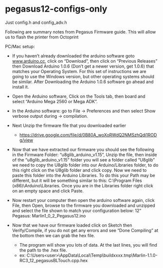 # pegasus12-configs-only
Just config.h and config_adv.h

Following are summary notes from Pegasus Firmware guide.  This will allow us to flash the printer from Octoprint

PC/Mac setup:
- If you haven’t already downloaded the arduino software goto www.arduino.cc, click on “Download”, then click on “Previous Releases” then Download Arduino 1.0.6 (Don’t get a newer version, get 1.0.6) that matches your Operating System. For this set of instructions we are going to use the Windows version, but other operating systems should be similar. After Downloading the Arduino 1.0.6 software go ahead and install it.
- Open the Arduino software, Click on the Tools tab, then board and select “Arduino Mega 2560 or Mega ADK”. 
- In the Arduino software: go to File -> Preferences and then select Show verbose output during -> compilation.
- Next Unzip the firmware file that you downloaded earlier
  - https://drive.google.com/file/d/0B80A_woXoRWdQ2NMSzhQdi1RODg/view
- Now that we have extracted our firmware you should see the following in the Firmware Folder: “u8glib_arduino_v1.15”, Unzip the file, then inside of the “u8glib_arduino_v1.15” folder you will see a folder called “U8glib” we need to copy the U8glib folder into our Arduino/Libraries folder, to do this right click on the U8glib folder and click copy. Now we need to paste this folder into the Arduino Libraries. To do this your Path may be different, but it will be something similar to this: C:\Program Files (x86)\Arduino\Libraries. Once you are in the Libraries folder right click on an empty space and click Paste. 

- Now restart your computer then open the arduino software again, click File, then Open, browse to the firmware you downloaded and unzipped and select the file shown to match your configuration below:
	12“ Pegasus: Marlin1_0_2_Pegasus12.ino
- Now that we have our firmware loaded click on Sketch then Verify/Compile, if you do not get any errors and see “Done Compiling” at the bottom then we can grab the hex file.  
	- The program will show you lots of data. At the last lines, you will find the path to the .hex file.
	- ex: C:\Users\<user>\AppData\Local\Temp\buildxxxx.tmp\Marlin-1.1.0-RC3_12_pegasusBLTouch.cpp.hex

